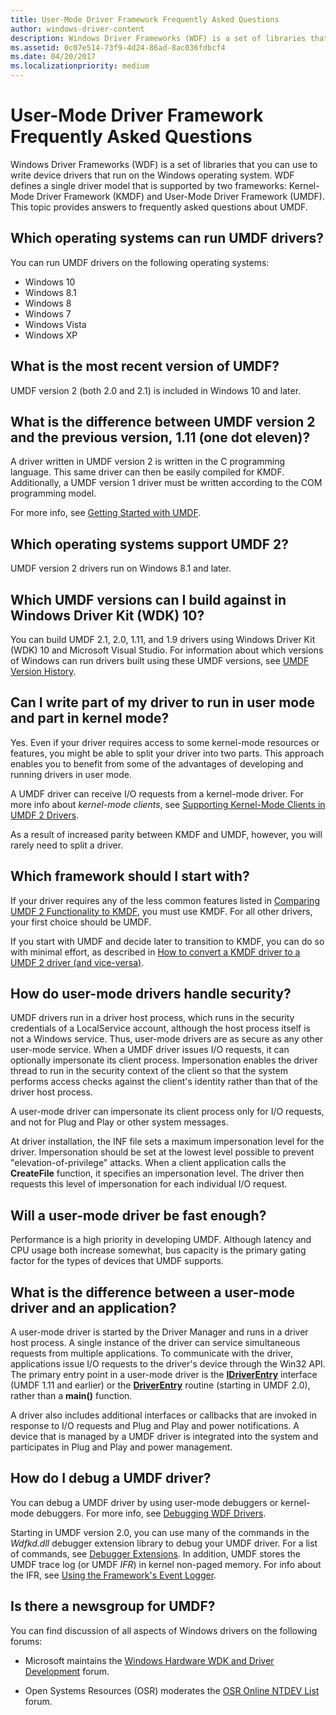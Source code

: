 ```yaml
---
title: User-Mode Driver Framework Frequently Asked Questions
author: windows-driver-content
description: Windows Driver Frameworks (WDF) is a set of libraries that you can use to write device drivers that run on the Windows operating system.
ms.assetid: 0c07e514-73f9-4d24-86ad-8ac036fdbcf4
ms.date: 04/20/2017
ms.localizationpriority: medium
---
```


# User-Mode Driver Framework Frequently Asked Questions


Windows Driver Frameworks (WDF) is a set of libraries that you can use to write device drivers that run on the Windows operating system. WDF defines a single driver model that is supported by two frameworks: Kernel-Mode Driver Framework (KMDF) and User-Mode Driver Framework (UMDF). This topic provides answers to frequently asked questions about UMDF.

## Which operating systems can run UMDF drivers?


You can run UMDF drivers on the following operating systems:

-   Windows 10
-   Windows 8.1
-   Windows 8
-   Windows 7
-   Windows Vista
-   Windows XP

## What is the most recent version of UMDF?


UMDF version 2 (both 2.0 and 2.1) is included in Windows 10 and later.

## What is the difference between UMDF version 2 and the previous version, 1.11 (one dot eleven)?


A driver written in UMDF version 2 is written in the C programming language. This same driver can then be easily compiled for KMDF. Additionally, a UMDF version 1 driver must be written according to the COM programming model. 

For more info, see [Getting Started with UMDF](getting-started-with-umdf-version-2.md).

## Which operating systems support UMDF 2?


UMDF version 2 drivers run on Windows 8.1 and later.

## Which UMDF versions can I build against in Windows Driver Kit (WDK) 10?


You can build UMDF 2.1, 2.0, 1.11, and 1.9 drivers using Windows Driver Kit (WDK) 10 and Microsoft Visual Studio. For information about which versions of Windows can run drivers built using these UMDF versions, see [UMDF Version History](umdf-version-history.md).

## Can I write part of my driver to run in user mode and part in kernel mode?


Yes. Even if your driver requires access to some kernel-mode resources or features, you might be able to split your driver into two parts. This approach enables you to benefit from some of the advantages of developing and running drivers in user mode.

A UMDF driver can receive I/O requests from a kernel-mode driver. For more info about *kernel-mode clients*, see [Supporting Kernel-Mode Clients in UMDF 2 Drivers](supporting-kernel-mode-clients-in-umdf-drivers.md).

As a result of increased parity between KMDF and UMDF, however, you will rarely need to split a driver.

##  Which framework should I start with?


If your driver requires any of the less common features listed in [Comparing UMDF 2 Functionality to KMDF](comparing-umdf-2-0-functionality-to-kmdf.md), you must use KMDF. For all other drivers, your first choice should be UMDF.

If you start with UMDF and decide later to transition to KMDF, you can do so with minimal effort, as described in [How to convert a KMDF driver to a UMDF 2 driver (and vice-versa)](how-to-generate-a-umdf-driver-from-a-kmdf-driver.md).

## How do user-mode drivers handle security?


UMDF drivers run in a driver host process, which runs in the security credentials of a LocalService account, although the host process itself is not a Windows service. Thus, user-mode drivers are as secure as any other user-mode service. When a UMDF driver issues I/O requests, it can optionally impersonate its client process. Impersonation enables the driver thread to run in the security context of the client so that the system performs access checks against the client's identity rather than that of the driver host process.

A user-mode driver can impersonate its client process only for I/O requests, and not for Plug and Play or other system messages.

At driver installation, the INF file sets a maximum impersonation level for the driver. Impersonation should be set at the lowest level possible to prevent "elevation-of-privilege" attacks. When a client application calls the **CreateFile** function, it specifies an impersonation level. The driver then requests this level of impersonation for each individual I/O request.

## Will a user-mode driver be fast enough?


Performance is a high priority in developing UMDF. Although latency and CPU usage both increase somewhat, bus capacity is the primary gating factor for the types of devices that UMDF supports.

## What is the difference between a user-mode driver and an application?


A user-mode driver is started by the Driver Manager and runs in a driver host process. A single instance of the driver can service simultaneous requests from multiple applications. To communicate with the driver, applications issue I/O requests to the driver's device through the Win32 API. The primary entry point in a user-mode driver is the [**IDriverEntry**](https://msdn.microsoft.com/library/windows/hardware/ff554885) interface (UMDF 1.11 and earlier) or the [**DriverEntry**](https://msdn.microsoft.com/library/windows/hardware/ff540807) routine (starting in UMDF 2.0), rather than a **main()** function.

A driver also includes additional interfaces or callbacks that are invoked in response to I/O requests and Plug and Play and power notifications. A device that is managed by a UMDF driver is integrated into the system and participates in Plug and Play and power management.

## How do I debug a UMDF driver?


You can debug a UMDF driver by using user-mode debuggers or kernel-mode debuggers. For more info, see [Debugging WDF Drivers](debugging-a-wdf-driver.md).

Starting in UMDF version 2.0, you can use many of the commands in the *Wdfkd.dll* debugger extension library to debug your UMDF driver. For a list of commands, see [Debugger Extensions](debugger-extensions-for-kmdf-drivers.md). In addition, UMDF stores the UMDF trace log (or UMDF *IFR*) in kernel non-paged memory. For info about the IFR, see [Using the Framework's Event Logger](using-the-framework-s-event-logger.md).

## Is there a newsgroup for UMDF?


You can find discussion of all aspects of Windows drivers on the following forums:

-   Microsoft maintains the [Windows Hardware WDK and Driver Development](http://social.msdn.microsoft.com/Forums/windowsdesktop/home?forum=wdk) forum.

-   Open Systems Resources (OSR) moderates the [OSR Online NTDEV List](http://www.osronline.com/showlists.cfm?list=ntdev) forum.

 

 





